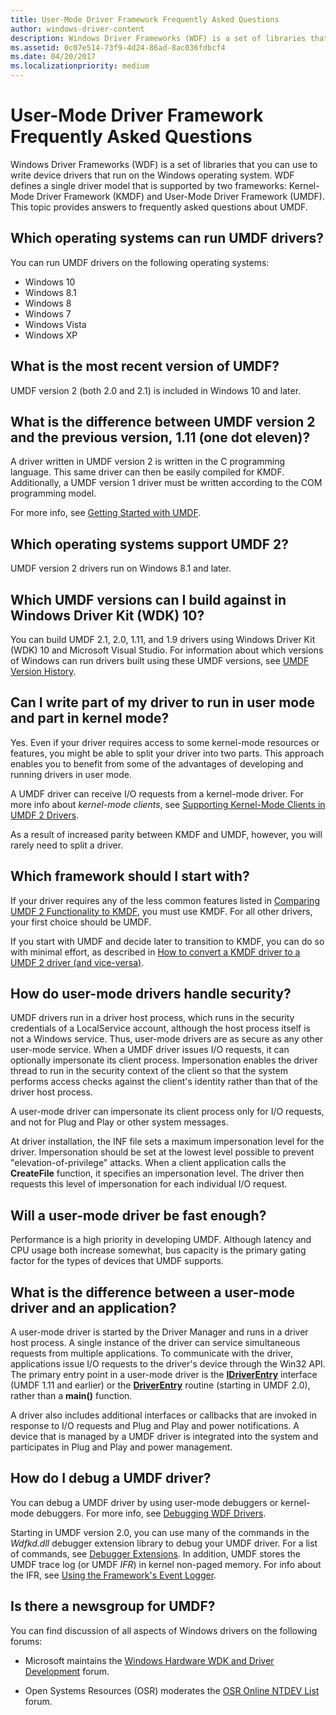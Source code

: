 ```yaml
---
title: User-Mode Driver Framework Frequently Asked Questions
author: windows-driver-content
description: Windows Driver Frameworks (WDF) is a set of libraries that you can use to write device drivers that run on the Windows operating system.
ms.assetid: 0c07e514-73f9-4d24-86ad-8ac036fdbcf4
ms.date: 04/20/2017
ms.localizationpriority: medium
---
```


# User-Mode Driver Framework Frequently Asked Questions


Windows Driver Frameworks (WDF) is a set of libraries that you can use to write device drivers that run on the Windows operating system. WDF defines a single driver model that is supported by two frameworks: Kernel-Mode Driver Framework (KMDF) and User-Mode Driver Framework (UMDF). This topic provides answers to frequently asked questions about UMDF.

## Which operating systems can run UMDF drivers?


You can run UMDF drivers on the following operating systems:

-   Windows 10
-   Windows 8.1
-   Windows 8
-   Windows 7
-   Windows Vista
-   Windows XP

## What is the most recent version of UMDF?


UMDF version 2 (both 2.0 and 2.1) is included in Windows 10 and later.

## What is the difference between UMDF version 2 and the previous version, 1.11 (one dot eleven)?


A driver written in UMDF version 2 is written in the C programming language. This same driver can then be easily compiled for KMDF. Additionally, a UMDF version 1 driver must be written according to the COM programming model. 

For more info, see [Getting Started with UMDF](getting-started-with-umdf-version-2.md).

## Which operating systems support UMDF 2?


UMDF version 2 drivers run on Windows 8.1 and later.

## Which UMDF versions can I build against in Windows Driver Kit (WDK) 10?


You can build UMDF 2.1, 2.0, 1.11, and 1.9 drivers using Windows Driver Kit (WDK) 10 and Microsoft Visual Studio. For information about which versions of Windows can run drivers built using these UMDF versions, see [UMDF Version History](umdf-version-history.md).

## Can I write part of my driver to run in user mode and part in kernel mode?


Yes. Even if your driver requires access to some kernel-mode resources or features, you might be able to split your driver into two parts. This approach enables you to benefit from some of the advantages of developing and running drivers in user mode.

A UMDF driver can receive I/O requests from a kernel-mode driver. For more info about *kernel-mode clients*, see [Supporting Kernel-Mode Clients in UMDF 2 Drivers](supporting-kernel-mode-clients-in-umdf-drivers.md).

As a result of increased parity between KMDF and UMDF, however, you will rarely need to split a driver.

##  Which framework should I start with?


If your driver requires any of the less common features listed in [Comparing UMDF 2 Functionality to KMDF](comparing-umdf-2-0-functionality-to-kmdf.md), you must use KMDF. For all other drivers, your first choice should be UMDF.

If you start with UMDF and decide later to transition to KMDF, you can do so with minimal effort, as described in [How to convert a KMDF driver to a UMDF 2 driver (and vice-versa)](how-to-generate-a-umdf-driver-from-a-kmdf-driver.md).

## How do user-mode drivers handle security?


UMDF drivers run in a driver host process, which runs in the security credentials of a LocalService account, although the host process itself is not a Windows service. Thus, user-mode drivers are as secure as any other user-mode service. When a UMDF driver issues I/O requests, it can optionally impersonate its client process. Impersonation enables the driver thread to run in the security context of the client so that the system performs access checks against the client's identity rather than that of the driver host process.

A user-mode driver can impersonate its client process only for I/O requests, and not for Plug and Play or other system messages.

At driver installation, the INF file sets a maximum impersonation level for the driver. Impersonation should be set at the lowest level possible to prevent "elevation-of-privilege" attacks. When a client application calls the **CreateFile** function, it specifies an impersonation level. The driver then requests this level of impersonation for each individual I/O request.

## Will a user-mode driver be fast enough?


Performance is a high priority in developing UMDF. Although latency and CPU usage both increase somewhat, bus capacity is the primary gating factor for the types of devices that UMDF supports.

## What is the difference between a user-mode driver and an application?


A user-mode driver is started by the Driver Manager and runs in a driver host process. A single instance of the driver can service simultaneous requests from multiple applications. To communicate with the driver, applications issue I/O requests to the driver's device through the Win32 API. The primary entry point in a user-mode driver is the [**IDriverEntry**](https://msdn.microsoft.com/library/windows/hardware/ff554885) interface (UMDF 1.11 and earlier) or the [**DriverEntry**](https://msdn.microsoft.com/library/windows/hardware/ff540807) routine (starting in UMDF 2.0), rather than a **main()** function.

A driver also includes additional interfaces or callbacks that are invoked in response to I/O requests and Plug and Play and power notifications. A device that is managed by a UMDF driver is integrated into the system and participates in Plug and Play and power management.

## How do I debug a UMDF driver?


You can debug a UMDF driver by using user-mode debuggers or kernel-mode debuggers. For more info, see [Debugging WDF Drivers](debugging-a-wdf-driver.md).

Starting in UMDF version 2.0, you can use many of the commands in the *Wdfkd.dll* debugger extension library to debug your UMDF driver. For a list of commands, see [Debugger Extensions](debugger-extensions-for-kmdf-drivers.md). In addition, UMDF stores the UMDF trace log (or UMDF *IFR*) in kernel non-paged memory. For info about the IFR, see [Using the Framework's Event Logger](using-the-framework-s-event-logger.md).

## Is there a newsgroup for UMDF?


You can find discussion of all aspects of Windows drivers on the following forums:

-   Microsoft maintains the [Windows Hardware WDK and Driver Development](http://social.msdn.microsoft.com/Forums/windowsdesktop/home?forum=wdk) forum.

-   Open Systems Resources (OSR) moderates the [OSR Online NTDEV List](http://www.osronline.com/showlists.cfm?list=ntdev) forum.

 

 





